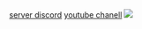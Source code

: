 
<!DOCTYPE html>
<html>
<head>
  <meta http-equiv="CONTENT-TYPE" content="text/html; charset=UTF-8">
  <link rel="stylesheet" href="styles/style.css"/>
  <title>jé.blue</title>
</head>
<body>
  <a href="https://www.ayoubpagefirst.com">server discord</a>
  <a href="https://www.ayoubpagefirst.com">youtube chanell</a>
  <style>
    body {
      background-image: url('content://media/external/downloads/17611');
      background-topic: middle;
    }
  </style>
  <img src="content://media/external/downloads/17615">
</body>
</html>
